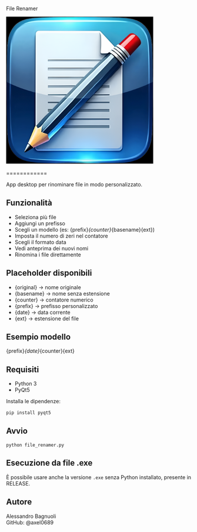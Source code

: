 File Renamer

<p align="left">
  <img src="https://github.com/Axel0689/file_renamer/blob/c586a1b64cff37f024cfe484938689021576eed0/assets/icon.png", width="400" height="400">
</p>
============

App desktop per rinominare file in modo personalizzato.

Funzionalità
------------

- Seleziona più file
- Aggiungi un prefisso
- Scegli un modello (es: {prefix}_{counter}_{basename}{ext})
- Imposta il numero di zeri nel contatore
- Scegli il formato data
- Vedi anteprima dei nuovi nomi
- Rinomina i file direttamente

Placeholder disponibili
-----------------------

- {original} → nome originale
- {basename} → nome senza estensione
- {counter} → contatore numerico
- {prefix} → prefisso personalizzato
- {date} → data corrente
- {ext} → estensione del file

Esempio modello
---------------

{prefix}_{date}_{counter}{ext}

Requisiti
---------

- Python 3
- PyQt5

Installa le dipendenze:

    pip install pyqt5

Avvio
-----

    python file_renamer.py

Esecuzione da file .exe
-----------------------

È possibile usare anche la versione `.exe` senza Python installato, presente in RELEASE.

Autore
------

Alessandro Bagnuoli  
GitHub: @axel0689
